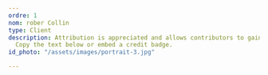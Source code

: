 ```yaml
---
ordre: 1
nom: rober Collin
type: Client
description: Attribution is appreciated and allows contributors to gain exposure.
  Copy the text below or embed a credit badge.
id_photo: "/assets/images/portrait-3.jpg"

---
```

